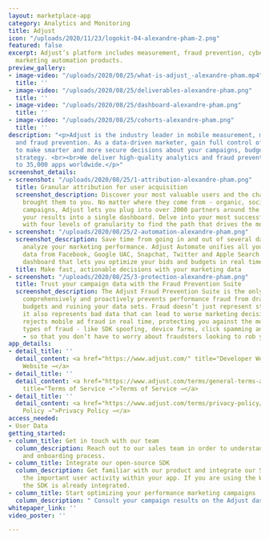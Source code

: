 ```yaml
---
layout: marketplace-app
category: Analytics and Monitoring
title: Adjust
icon: "/uploads/2020/11/23/logokit-04-alexandre-pham-2.png"
featured: false
excerpt: Adjust’s platform includes measurement, fraud prevention, cybersecurity and
  marketing automation products.
preview_gallery:
- image-video: "/uploads/2020/08/25/what-is-adjust_-alexandre-pham.mp4"
  title: ''
- image-video: "/uploads/2020/08/25/deliverables-alexandre-pham.png"
  title: ''
- image-video: "/uploads/2020/08/25/dashboard-alexandre-pham.png"
  title: ''
- image-video: "/uploads/2020/08/25/cohorts-alexandre-pham.png"
  title: ''
description: "<p>Adjust is the industry leader in mobile measurement, marketing automation
  and fraud prevention. As a data-driven marketer, gain full control of your data
  to make smarter and more secure decisions about your campaigns, budgets and app
  strategy. <br><br>We deliver high-quality analytics and fraud prevention solutions
  to 35,000 apps worldwide.</p>"
screenshot_details:
- screenshot: "/uploads/2020/08/25/1-attribution-alexandre-pham.png"
  title: Granular attribution for user acquisition
  screenshot_description: Discover your most valuable users and the channels that
    brought them to you. No matter where they come from - organic, social or paid
    campaigns, Adjust lets you plug into over 2000 partners around the world and filter
    your results into a single dashboard. Delve into your most successful campaigns
    with four levels of granularity to find the path that drives the most success.
- screenshot: "/uploads/2020/08/25/2-automation-alexandre-pham.png"
  screenshot_description: Save time from going in and out of several dashboards to
    analyze your marketing performance. Adjust Automate unifies all your campaign
    data from Facebook, Google UAC, Snapchat, Twitter and Apple Search ads in a single
    dashboard that lets you optimize your bids and budgets in real time.
  title: Make fast, actionable decisions with your marketing data
- screenshot: "/uploads/2020/08/25/3-protection-alexandre-pham.png"
  title: Trust your campaign data with the Fraud Prevention Suite
  screenshot_description: The Adjust Fraud Prevention Suite is the only solution that
    comprehensively and proactively prevents performance fraud from draining your
    budgets and ruining your data sets. Fraud doesn’t just represent stolen money,
    it also represents bad data that can lead to worse marketing decisions. Adjust
    rejects mobile ad fraud in real time, protecting you against the most advanced
    types of fraud - like SDK spoofing, device farms, click spamming and click injection
    - so that you don’t have to worry about fraudsters looking to rob you blind.
app_details:
- detail_title: ''
  detail_content: <a href="https://www.adjust.com/" title="Developer Website →">Developer
    Website →</a>
- detail_title: ''
  detail_content: <a href="https://www.adjust.com/terms/general-terms-and-conditions/"
    title="Terms of Service →">Terms of Service →</a>
- detail_title: ''
  detail_content: <a href="https://www.adjust.com/terms/privacy-policy/" title="Privacy
    Policy →">Privacy Policy →</a>
access_needed:
- User Data
getting_started:
- column_title: Get in touch with our team
  column_description: Reach out to our sales team in order to understand our pricing
    and onboarding process.
- column_title: Integrate our open-source SDK
  column_description: Get familiar with our product and integrate our SDK to measure
    the important user activity within your app. If you are using the Wunder Whitelabel-App,
    the SDK is already integrated.
- column_title: Start optimizing your performance marketing campaigns
  column_description: " Consult your campaign results on the Adjust dashboard."
whitepaper_link: ''
video_poster: ''

---
```

